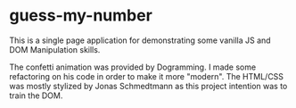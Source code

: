 # guess-my-number

This is a single page application for demonstrating some vanilla JS and DOM Manipulation skills.

The confetti animation was provided by Dogramming. I made some refactoring on his code in order to make it more "modern".
The HTML/CSS was mostly stylized by Jonas Schmedtmann as this project intention was to train the DOM.
